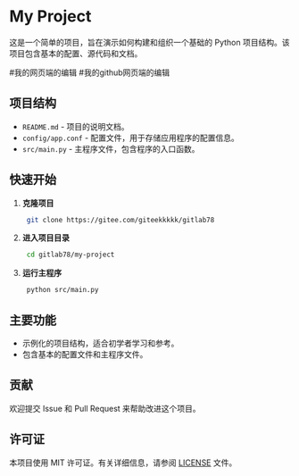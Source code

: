 # My Project

这是一个简单的项目，旨在演示如何构建和组织一个基础的 Python 项目结构。该项目包含基本的配置、源代码和文档。

#我的网页端的编辑
#我的github网页端的编辑

## 项目结构

- `README.md` - 项目的说明文档。
- `config/app.conf` - 配置文件，用于存储应用程序的配置信息。
- `src/main.py` - 主程序文件，包含程序的入口函数。

## 快速开始

1. **克隆项目**
   ```bash
    git clone https://gitee.com/giteekkkkk/gitlab78
   ```

2. **进入项目目录**
   ```bash
    cd gitlab78/my-project
   ```

3. **运行主程序**
   ```bash
    python src/main.py
   ```

## 主要功能

- 示例化的项目结构，适合初学者学习和参考。
- 包含基本的配置文件和主程序文件。

## 贡献

欢迎提交 Issue 和 Pull Request 来帮助改进这个项目。

## 许可证

本项目使用 MIT 许可证。有关详细信息，请参阅 [LICENSE](LICENSE) 文件。

